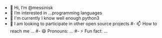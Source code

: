 - 👋 Hi, I’m @messinisk
- 👀 I’m interested in ...programming languages
- 🌱  I'm currently I know well enough python3
- 💞️ I am looking to participate in other open source projects
#- 📫 How to reach me ...
#- 😄 Pronouns: ...
#- ⚡ Fun fact: ...

<!---
messinisk/messinisk is a ✨ special ✨ repository because its `README.md` (this file) appears on your GitHub profile.
You can click the Preview link to take a look at your changes.
--->
